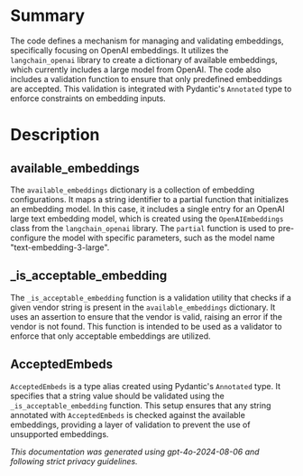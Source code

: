 # Summary

The code defines a mechanism for managing and validating embeddings, specifically focusing on OpenAI embeddings. It utilizes the `langchain_openai` library to create a dictionary of available embeddings, which currently includes a large model from OpenAI. The code also includes a validation function to ensure that only predefined embeddings are accepted. This validation is integrated with Pydantic's `Annotated` type to enforce constraints on embedding inputs.

# Description

## available_embeddings

The `available_embeddings` dictionary is a collection of embedding configurations. It maps a string identifier to a partial function that initializes an embedding model. In this case, it includes a single entry for an OpenAI large text embedding model, which is created using the `OpenAIEmbeddings` class from the `langchain_openai` library. The `partial` function is used to pre-configure the model with specific parameters, such as the model name "text-embedding-3-large".

## _is_acceptable_embedding

The `_is_acceptable_embedding` function is a validation utility that checks if a given vendor string is present in the `available_embeddings` dictionary. It uses an assertion to ensure that the vendor is valid, raising an error if the vendor is not found. This function is intended to be used as a validator to enforce that only acceptable embeddings are utilized.

## AcceptedEmbeds

`AcceptedEmbeds` is a type alias created using Pydantic's `Annotated` type. It specifies that a string value should be validated using the `_is_acceptable_embedding` function. This setup ensures that any string annotated with `AcceptedEmbeds` is checked against the available embeddings, providing a layer of validation to prevent the use of unsupported embeddings.

*This documentation was generated using gpt-4o-2024-08-06 and following strict privacy guidelines.*
